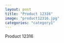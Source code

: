```yaml
---
layout: post
title: "Product 12316"
image: "product12316.jpg"
categories: "category1"
---
```

Product 12316
